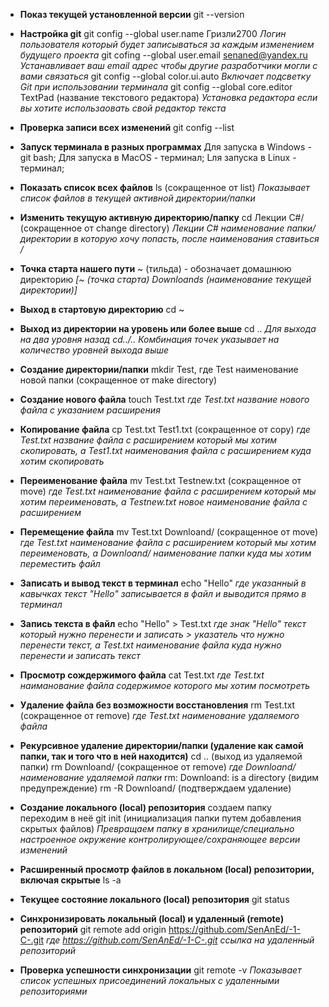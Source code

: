 - **Показ текущей установленной версии**
git --version 

- **Настройка git**
git config --global user.name Гризли2700 
*Логин пользователя который будет записываться за каждым изменением будущего проекта*
git cofing --global user.email senaned@yandex.ru
*Устанавливает ваш email адрес чтобы другие разработчики могли с вами связаться*
git config --global color.ui.auto
*Включает подсветку Git при использовании терминала*
git config --global core.editor TextPad (название текстового редактора)
*Установка редактора если вы хотите использаовать свой редактор текста*

- **Проверка записи всех изменений**
git config --list

- **Запуск терминала в разных программах**
Для запуска в Windows - git bash;
Для запуска в MacOS - терминал;
Lля запуска в Linux - терминал;

- **Показать список всех файлов**
ls (сокращенное от list)
*Показывает список файлов в текущей активной директории/папки*

- **Изменить текущую активную директорию/папку**
cd Лекции C#/ (сокращенное от change directory)
*Лекции C# наименование папки/директории в которую хочу попасть, после наименования ставиться /*

- **Точка старта нашего пути**
~ (тильда) - обозначает домашнюю директорию
*[~ (точка старта) Downloands (наименование текущей директории)]*

- **Выход в стартовую директорию**
cd ~ 

- **Выход из директории на уровень или более выше**
cd .. 
*Для выхода на два уровня назад cd../.. Комбинация точек указывает на количество уровней выхода выше*

- **Создание директории/папки**
mkdir Test, где Test наименование новой папки (сокращенное от make directory)

- **Создание нового файла**
touch Test.txt
*где Test.txt название нового файла c указанием расширения*

- **Копирование файла**
cp Test.txt Test1.txt (сокращенное от copy)
*где Test.txt название файла с расширением который мы хотим скопировать, а Test1.txt наименования файла с расширением куда хотим скопировать*

- **Переименование файла**
mv Test.txt Testnew.txt (сокращенное от move)
*где Test.txt наименование файла с расширением который мы хотим переименовать, а Testnew.txt новое наименование файла с расширением*

- **Перемещение файла**
mv Test.txt Downloand/ (сокращенное от move)
*где Test.txt наименование файла с расширением который мы хотим переименовать, а Downloand/ наименование папки куда мы хотим переместить файл*

- **Записать и вывод текст в терминал**
echo "Hello"
*где указанный в кавычках текст "Hello" записывается в файл и выводится прямо в терминал*

- **Запись текста в файл**
echo "Hello" > Test.txt
*где знак "Hello" текст который нужно перенести и записать > указатель что нужно перенести текст, а Test.txt наименование файла куда нужно перенести и записать текст*

- **Просмотр сождержимого файла**
cat Test.txt
*где Test.txt наиманование файла содержимое которого мы хотим посмотреть*

- **Удаление файла без возможности восстановления**
rm Test.txt (сокращенное от remove)
*где Test.txt наименование удаляемого файла*

- **Рекурсивное удаление директории/папки (удаление как самой папки, так и того что в ней находится)**
cd .. (выход из удаляемой папки)
rm Downloand/ (сокращенное от remove)
*где Downloand/ наименование удаляемой папки*
rm: Downloand: is a directory (видим предупреждение)
rm -R Downloand/ (подтверждаем удаление)

- **Создание локального (local) репозитория**
создаем папку
переходим в неё
git init (инициализация папки путем добавления скрытых файлов)
*Превращаем папку в хранилище/специально настроенное окружение контролирующее/сохраняющее версии изменений*

- **Расширенный просмотр файлов в локальном (local) репозитории, включая скрытые**
ls -a 

- **Текущее состояние локального (local) репозитория**
git status

- **Синхронизировать локальный (local) и удаленный (remote) репозиторий**
git remote add origin https://github.com/SenAnEd/-1-C-.git
*где https://github.com/SenAnEd/-1-C-.git ссылка на удаленный репозиторий*

- **Проверка успешности синхронизации**
git remote -v
*Показывает список успешных присоединений локальных с удаленными репозиториями*

